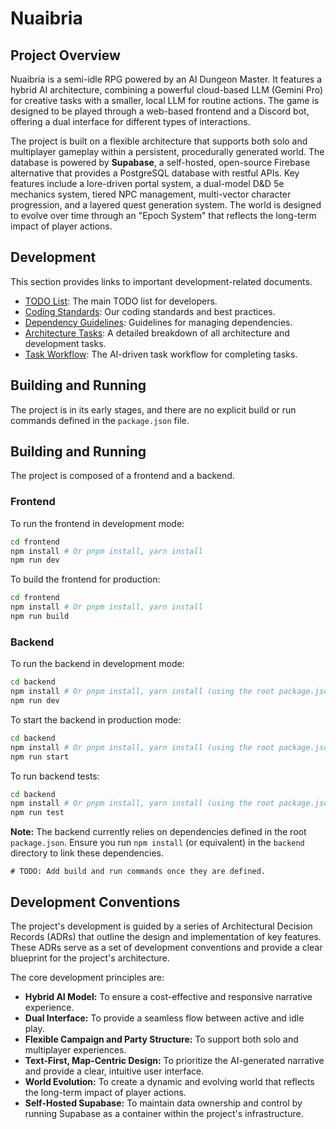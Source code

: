 # Nuaibria

## Project Overview

Nuaibria is a semi-idle RPG powered by an AI Dungeon Master. It features a hybrid AI architecture, combining a powerful cloud-based LLM (Gemini Pro) for creative tasks with a smaller, local LLM for routine actions. The game is designed to be played through a web-based frontend and a Discord bot, offering a dual interface for different types of interactions.

The project is built on a flexible architecture that supports both solo and multiplayer gameplay within a persistent, procedurally generated world. The database is powered by **Supabase**, a self-hosted, open-source Firebase alternative that provides a PostgreSQL database with restful APIs. Key features include a lore-driven portal system, a dual-model D&D 5e mechanics system, tiered NPC management, multi-vector character progression, and a layered quest generation system. The world is designed to evolve over time through an "Epoch System" that reflects the long-term impact of player actions.

## Development

This section provides links to important development-related documents.

- [TODO List](./TODO.md): The main TODO list for developers.
- [Coding Standards](./CODING_STANDARDS.md): Our coding standards and best practices.
- [Dependency Guidelines](./DEPENDENCY_GUIDELINES.md): Guidelines for managing dependencies.
- [Architecture Tasks](./ARCHITECTURE_TASKS.md): A detailed breakdown of all architecture and development tasks.
- [Task Workflow](./TASK_WORKFLOW.md): The AI-driven task workflow for completing tasks.


## Building and Running

The project is in its early stages, and there are no explicit build or run commands defined in the `package.json` file.

## Building and Running

The project is composed of a frontend and a backend.

### Frontend

To run the frontend in development mode:

```bash
cd frontend
npm install # Or pnpm install, yarn install
npm run dev
```

To build the frontend for production:

```bash
cd frontend
npm install # Or pnpm install, yarn install
npm run build
```

### Backend

To run the backend in development mode:

```bash
cd backend
npm install # Or pnpm install, yarn install (using the root package.json dependencies)
npm run dev
```

To start the backend in production mode:

```bash
cd backend
npm install # Or pnpm install, yarn install (using the root package.json dependencies)
npm run start
```

To run backend tests:

```bash
cd backend
npm install # Or pnpm install, yarn install (using the root package.json dependencies)
npm run test
```

**Note:** The backend currently relies on dependencies defined in the root `package.json`. Ensure you run `npm install` (or equivalent) in the `backend` directory to link these dependencies.

```
# TODO: Add build and run commands once they are defined.
```

## Development Conventions

The project's development is guided by a series of Architectural Decision Records (ADRs) that outline the design and implementation of key features. These ADRs serve as a set of development conventions and provide a clear blueprint for the project's architecture.

The core development principles are:

*   **Hybrid AI Model:** To ensure a cost-effective and responsive narrative experience.
*   **Dual Interface:** To provide a seamless flow between active and idle play.
*   **Flexible Campaign and Party Structure:** To support both solo and multiplayer experiences.
*   **Text-First, Map-Centric Design:** To prioritize the AI-generated narrative and provide a clear, intuitive user interface.
*   **World Evolution:** To create a dynamic and evolving world that reflects the long-term impact of player actions.
*   **Self-Hosted Supabase:** To maintain data ownership and control by running Supabase as a container within the project's infrastructure.
